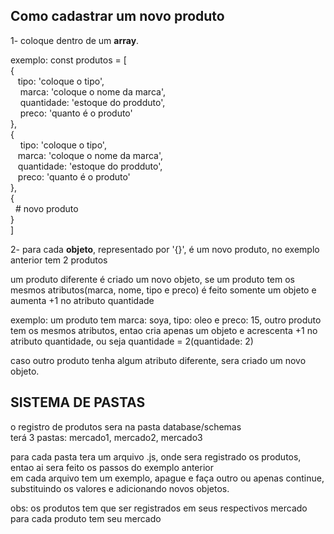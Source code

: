 ## Como cadastrar um novo produto

1- coloque dentro de um **array**. <br/>

exemplo: const produtos = [<br/>
    {<br/>
     &nbsp; &nbsp;tipo: 'coloque o tipo',<br/>
     &nbsp; &nbsp;  marca: 'coloque o nome da marca',<br/>
     &nbsp; &nbsp;  quantidade: 'estoque do prodduto',<br/>
     &nbsp; &nbsp;   preco: 'quanto é o produto'<br/>
    },<br/>
    {<br/>
     &nbsp; &nbsp; tipo: 'coloque o tipo',<br/>
     &nbsp; &nbsp;marca: 'coloque o nome da marca',<br/>
     &nbsp; &nbsp;quantidade: 'estoque do prodduto',<br/>
     &nbsp; &nbsp;preco: 'quanto é o produto'<br/>
    },<br/>
    {<br/>
     &nbsp;&nbsp;# novo produto <br/>
    }<br/>
]<br/>


2-  para cada **objeto**, representado por '{}', é um novo produto, no exemplo anterior tem 2  produtos<br/>

um produto diferente é criado um novo objeto, se um produto tem os mesmos atributos(marca, nome, tipo e preco)
é feito somente um objeto e aumenta +1 no atributo quantidade

exemplo: um produto tem marca: soya, tipo: oleo e preco: 15, outro produto tem os mesmos atributos, entao
cria apenas um objeto e acrescenta +1 no atributo quantidade, ou seja quantidade = 2(quantidade: 2)

caso outro produto tenha algum atributo diferente, sera criado um novo objeto.


## SISTEMA DE PASTAS

o registro de produtos sera na pasta database/schemas<br/>
terá 3 pastas: mercado1, mercado2, mercado3

para cada pasta tera um arquivo .js, onde sera registrado os produtos, entao ai sera feito os passos do exemplo anterior <br/>
em cada arquivo tem um exemplo, apague e faça outro ou apenas continue, substituindo os valores e adicionando novos objetos.


obs: os produtos tem que ser registrados em seus respectivos mercado<br/>
para cada produto tem seu mercado



